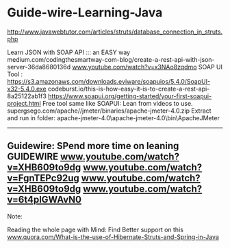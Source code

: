# Guide-wire-Learning-Java

http://www.javawebtutor.com/articles/struts/database_connection_in_struts.php



Learn JSON with SOAP API   ::: an EASY way 
medium.com/codingthesmartway-com-blog/create-a-rest-api-with-json-server-36da8680136d
www.youtube.com/watch?v=x3NAo8zqdmo
SOAP UI Tool : 
https://s3.amazonaws.com/downloads.eviware/soapuios/5.4.0/SoapUI-x32-5.4.0.exe
codeburst.io/this-is-how-easy-it-is-to-create-a-rest-api-8a25122ab1f3
https://www.soapui.org/getting-started/your-first-soapui-project.html
Free tool same like SOAPUI: Lean from videos to use.  
supergsego.com/apache//jmeter/binaries/apache-jmeter-4.0.zip 
Extract and run in folder:  apache-jmeter-4.0\apache-jmeter-4.0\bin\ApacheJMeter

 -----------------------------------------------------------------------------------------------------------------------------

Guidewire:  SPend more time on leaning GUIDEWIRE 
www.youtube.com/watch?v=XHB609to9dg
www.youtube.com/watch?v=FgnTEPc92ug
www.youtube.com/watch?v=XHB609to9dg
www.youtube.com/watch?v=6t4plGWAvN0
-----------------------------------------------------------------------------------------------------------------------------

Note:

Reading the whole page with Mind: Find Better support on this 
www.quora.com/What-is-the-use-of-Hibernate-Struts-and-Spring-in-Java

